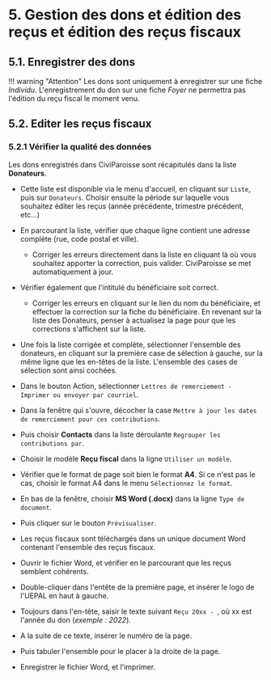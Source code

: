 # 5. Gestion des dons et édition des reçus et édition des reçus fiscaux

## 5.1. Enregistrer des dons

!!! warning "Attention" 
    Les dons sont uniquement à enregistrer sur une fiche *Individu*. 
    L'enregistrement du don sur une fiche *Foyer* ne permettra pas l'édition du reçu fiscal le moment venu.

## 5.2. Editer les reçus fiscaux

### 5.2.1 Vérifier la qualité des données
Les dons enregistrés dans CiviParoisse sont récapitulés dans la liste **Donateurs**.  

* Cette liste est disponible via le menu d'accueil, en cliquant sur `Liste`, puis sur `Donateurs`. Choisir ensuite la période sur laquelle vous souhaitez éditer les reçus (année précédente, trimestre précédent, etc...)

* En parcourant la liste, vérifier que chaque ligne contient une adresse complète (rue, code postal et ville).
	* Corriger les erreurs directement dans la liste en cliquant là où vous souhaitez apporter la correction, puis valider. CiviParoisse se met automatiquement à jour.

* Vérifier également que l'intitulé du bénéficiaire soit correct.
	* Corriger les erreurs en cliquant sur le lien du nom du bénéficiaire, et effectuer la correction sur la fiche du bénéficiaire. En revenant sur la liste des Donateurs, penser à actualisez la page pour que les corrections s'affichent sur la liste.

* Une fois la liste corrigée et complète, sélectionner l'ensemble des donateurs, en cliquant sur la première case de sélection à gauche, sur la même ligne que les en-têtes de la liste. L'ensemble des cases de sélection sont ainsi cochées.

* Dans le bouton Action, sélectionner `Lettres de remerciement - Imprimer ou envoyer par courriel`.

* Dans la fenêtre qui s'ouvre, décocher la case `Mettre à jour les dates de remerciement pour ces contributions`. 

* Puis choisir **Contacts** dans la liste déroulante `Regrouper les contributions par`.

* Choisir le modèle **Reçu fiscal** dans la ligne `Utiliser un modèle`.

* Vérifier que le format de page soit bien le format **A4**. Si ce n'est pas le cas, choisir le format A4 dans le menu `Sélectionnez le format`.

* En bas de la fenêtre, choisir **MS Word (.docx)** dans la ligne `Type de document`.

* Puis cliquer sur le bouton `Prévisualiser`.

* Les reçus fiscaux sont téléchargés dans un unique document Word contenant l'ensemble des reçus fiscaux.

* Ouvrir le fichier Word, et vérifier en le parcourant que les reçus semblent cohérents.

* Double-cliquer dans l'entête de la première page, et insérer le logo de l'UEPAL en haut à gauche.

* Toujours dans l'en-tête, saisir le texte suivant `Reçu 20xx - `, où xx est l'année du don (*exemple : 2022*).

* A la suite de ce texte, insérer le numéro de la page.

* Puis tabuler l'ensemble pour le placer à la droite de la page.

* Enregistrer le fichier Word, et l'imprimer.


